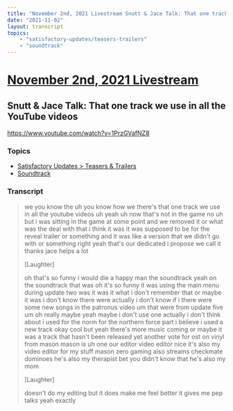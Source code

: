 ```yaml
---
title: "November 2nd, 2021 Livestream Snutt & Jace Talk: That one track we use in all the YouTube videos"
date: "2021-11-02"
layout: transcript
topics:
    - "satisfactory-updates/teasers-trailers"
    - "soundtrack"
---
```

# [November 2nd, 2021 Livestream](../2021-11-02.md)
## Snutt & Jace Talk: That one track we use in all the YouTube videos
https://www.youtube.com/watch?v=1PrzGVafNZ8

### Topics
* [Satisfactory Updates > Teasers & Trailers](../topics/satisfactory-updates/teasers-trailers.md)
* [Soundtrack](../topics/soundtrack.md)

### Transcript

> we you know the uh you know how we there's that one track we use in all the youtube videos uh yeah uh now that's not in the game no uh but i was sitting in the game at some point and we removed it or what was the deal with that i think it was it was supposed to be for the reveal trailer or something and it was like a version that we didn't go with or something right yeah that's our dedicated i propose we call it thanks jace helps a lot
>
> [Laughter]
>
> oh that's so funny i would die a happy man the soundtrack yeah on the soundtrack that was oh it's so funny it was using the main menu during update two was it was it what i don't remember that or maybe it was i don't know there were actually i don't know if i there were some new songs in the patronus video um that were from update five um oh really maybe yeah maybe i don't use one actually i don't think about i used for the norm for the northern force part i believe i used a new track okay cool but yeah there's more music coming or maybe it was a track that hasn't been released yet another vote for ost on vinyl from mason mason is uh one our editor video editor nice it's also my video editor for my stuff mason zero gaming also streams checkmate dominoes he's also my therapist bet you didn't know that he's also my mom
>
> [Laughter]
>
> doesn't do my editing but it does make me feel better it gives me pep talks yeah exactly
